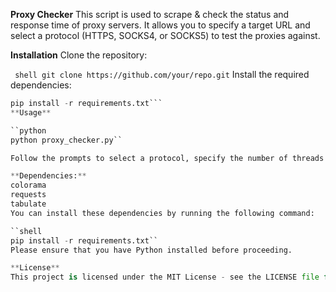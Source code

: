 
**Proxy Checker**
This script is used to scrape & check the status and response time of proxy servers. It allows you to specify a target URL and select a protocol (HTTPS, SOCKS4, or SOCKS5) to test the proxies against.

**Installation**
Clone the repository:

``
shell
git clone https://github.com/your/repo.git``
Install the required dependencies:
```python
pip install -r requirements.txt```
**Usage**

``python
python proxy_checker.py``

Follow the prompts to select a protocol, specify the number of threads to use, and provide target URLs for testing.

**Dependencies:**
colorama
requests
tabulate
You can install these dependencies by running the following command:

``shell
pip install -r requirements.txt``
Please ensure that you have Python installed before proceeding.

**License**
This project is licensed under the MIT License - see the LICENSE file for details.
